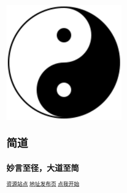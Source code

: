 <img src="\img\Yin_yang.svg" width = "300" height = "300" alt="图片名称" align=center />

# 简道
## 妙言至径，大道至简
[资源站点](http://)
[地址发布页](https://baidu.com)
[点我开始](?id=自述)